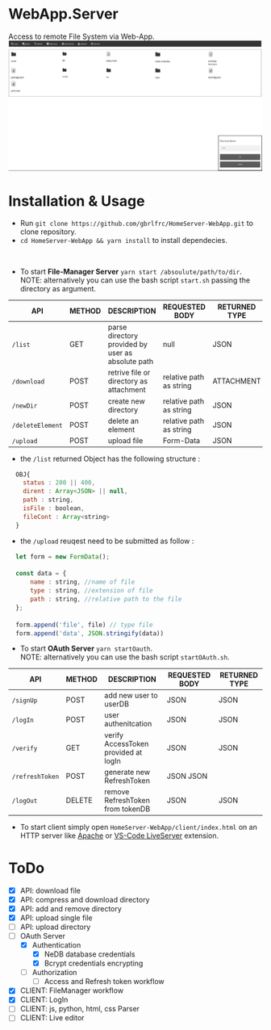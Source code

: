 # WebApp.Server

Access to remote File System via Web-App.<br>
![](https://github.com/gbrlfrc/HomeServer-WebApp/blob/main/client/assets/preview.png)

# Installation & Usage

* Run `git clone https://github.com/gbrlfrc/HomeServer-WebApp.git` to clone repository.
* `cd HomeServer-WebApp && yarn install` to install dependecies.
<br>

* To start __File-Manager Server__ `yarn start /absoulute/path/to/dir`.
<br>NOTE: alternatively you can use the bash script `start.sh` passing the directory as argument. <br>

| API | METHOD | DESCRIPTION | REQUESTED BODY | RETURNED TYPE |
| --- | --- | --- | --- | --- | 
| `/list` | GET | parse directory provided by user as absolute path | null | JSON |
| `/download` | POST | retrive file or directory as attachment | relative path as string | ATTACHMENT |
| `/newDir` | POST | create new directory | relative path as string | JSON |
| `/deleteElement` | POST | delete an element | relative path as string | JSON | 
| `/upload` | POST | upload file | Form-Data | JSON |

  * the `/list` returned Object has the following structure : <br>

```javascript
  OBJ{
    status : 200 || 400,
    dirent : Array<JSON> || null,
    path : string,
    isFile : boolean,
    fileCont : Array<string>
  }
``` 
  * the `/upload` reuqest need to be submitted as follow : <br>

```javascript
  let form = new FormData();
  
  const data = {
      name : string, //name of file
      type : string, //extension of file
      path : string, //relative path to the file
  };
  
  form.append('file', file) // type file
  form.append('data', JSON.stringify(data))
```

* To start __OAuth Server__ `yarn startOauth`.
<br>NOTE: alternatively you can use the bash script `startOAuth.sh`.<br>

| API | METHOD | DESCRIPTION | REQUESTED BODY | RETURNED TYPE |
| --- | --- | --- | --- | --- | 
| `/signUp` | POST | add new user to userDB | JSON | JSON |
| `/logIn` | POST | user authenitcation | JSON | JSON |
| `/verify` | GET | verify AccessToken provided at logIn | JSON | JSON |
| `/refreshToken` | POST | generate new RefreshToken | JSON JSON | 
| `/logOut` | DELETE | remove RefreshToken from tokenDB | JSON | JSON |

* To start client simply open `HomeServer-WebApp/client/index.html` on an HTTP server like [Apache](https://www.html.it/guide/guida-apache/) or [VS-Code LiveServer](https://github.com/ritwickdey/vscode-live-server) extension.

# ToDo

- [x] API: download file 
- [x] API: compress and download directory 
- [x] API: add and remove directory 
- [x] API: upload single file
- [ ] API: upload directory
- [ ] OAuth Server
  - [x] Authentication
    - [x] NeDB database credentials
    - [x] Bcrypt credentials encrypting 
  - [ ] Authorization
    - [ ] Access and Refresh token workflow
- [x] CLIENT: FileManager workflow
- [x] CLIENT: LogIn
- [ ] CLIENT: js, python, html, css Parser
- [ ] CLIENT: Live editor
